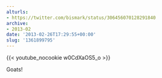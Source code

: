 ```yaml
---
alturls:
- https://twitter.com/bismark/status/306456070128291840
archive:
- 2013-02
date: '2013-02-26T17:29:55+00:00'
slug: '1361899795'
---
```


{{< youtube_nocookie w0CdXaOS5_o >}}

Goats!

